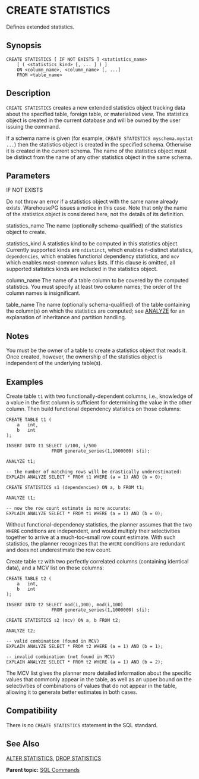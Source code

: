 # CREATE STATISTICS

Defines extended statistics.

## <a id="section2"></a>Synopsis 

``` {#sql_command_synopsis}
CREATE STATISTICS [ IF NOT EXISTS ] <statistics_name>
    [ ( <statistics_kind> [, ... ] ) ]
    ON <column_name>, <column_name> [, ...]
    FROM <table_name>
```

## <a id="section3"></a>Description 

`CREATE STATISTICS` creates a new extended statistics object tracking data about the specified table, foreign table, or materialized view. The statistics object is created in the current database and will be owned by the user issuing the command.

If a schema name is given \(for example, `CREATE STATISTICS myschema.mystat ...`\) then the statistics object is created in the specified schema. Otherwise it is created in the current schema. The name of the statistics object must be distinct from the name of any other statistics object in the same schema.

## <a id="section4"></a>Parameters 

IF NOT EXISTS

Do not throw an error if a statistics object with the same name already exists. WarehousePG issues a notice in this case. Note that only the name of the statistics object is considered here, not the details of its definition.

statistics\_name
The name \(optionally schema-qualified\) of the statistics object to create.

statistics\_kind
A statistics kind to be computed in this statistics object. Currently supported kinds are `ndistinct`, which enables n-distinct statistics, `dependencies`, which enables functional dependency statistics, and `mcv` which enables most-common values lists. If this clause is omitted, all supported statistics kinds are included in the statistics object.

column\_name
The name of a table column to be covered by the computed statistics. You must specify at least two column names; the order of the column names is insignificant.

table\_name
The name \(optionally schema-qualified\) of the table containing the column\(s\) on which the statistics are computed; see [ANALYZE](ANALYZE.html) for an explanation of inheritance and partition handling.

## <a id="section5"></a>Notes 

You must be the owner of a table to create a statistics object that reads it. Once created, however, the ownership of the statistics object is independent of the underlying table\(s\).

## <a id="section6"></a>Examples 

Create table `t1` with two functionally-dependent columns, i.e., knowledge of a value in the first column is sufficient for determining the value in the other column. Then build functional dependency statistics on those columns:

```
CREATE TABLE t1 (
    a   int,
    b   int
);

INSERT INTO t1 SELECT i/100, i/500
                 FROM generate_series(1,1000000) s(i);

ANALYZE t1;

-- the number of matching rows will be drastically underestimated:
EXPLAIN ANALYZE SELECT * FROM t1 WHERE (a = 1) AND (b = 0);

CREATE STATISTICS s1 (dependencies) ON a, b FROM t1;

ANALYZE t1;

-- now the row count estimate is more accurate:
EXPLAIN ANALYZE SELECT * FROM t1 WHERE (a = 1) AND (b = 0);
```

Without functional-dependency statistics, the planner assumes that the two `WHERE` conditions are independent, and would multiply their selectivities together to arrive at a much-too-small row count estimate. With such statistics, the planner recognizes that the `WHERE` conditions are redundant and does not underestimate the row count.

Create table `t2` with two perfectly correlated columns \(containing identical data\), and a MCV list on those columns:

```
CREATE TABLE t2 (
    a   int,
    b   int
);

INSERT INTO t2 SELECT mod(i,100), mod(i,100)
                 FROM generate_series(1,1000000) s(i);

CREATE STATISTICS s2 (mcv) ON a, b FROM t2;

ANALYZE t2;

-- valid combination (found in MCV)
EXPLAIN ANALYZE SELECT * FROM t2 WHERE (a = 1) AND (b = 1);

-- invalid combination (not found in MCV)
EXPLAIN ANALYZE SELECT * FROM t2 WHERE (a = 1) AND (b = 2);
```

The MCV list gives the planner more detailed information about the specific values that commonly appear in the table, as well as an upper bound on the selectivities of combinations of values that do not appear in the table, allowing it to generate better estimates in both cases.

## <a id="section7"></a>Compatibility 

There is no `CREATE STATISTICS` statement in the SQL standard.

## <a id="section8"></a>See Also 

[ALTER STATISTICS](ALTER_STATISTICS.html), [DROP STATISTICS](DROP_STATISTICS.html)

**Parent topic:** [SQL Commands](../sql_commands/sql_ref.html)

